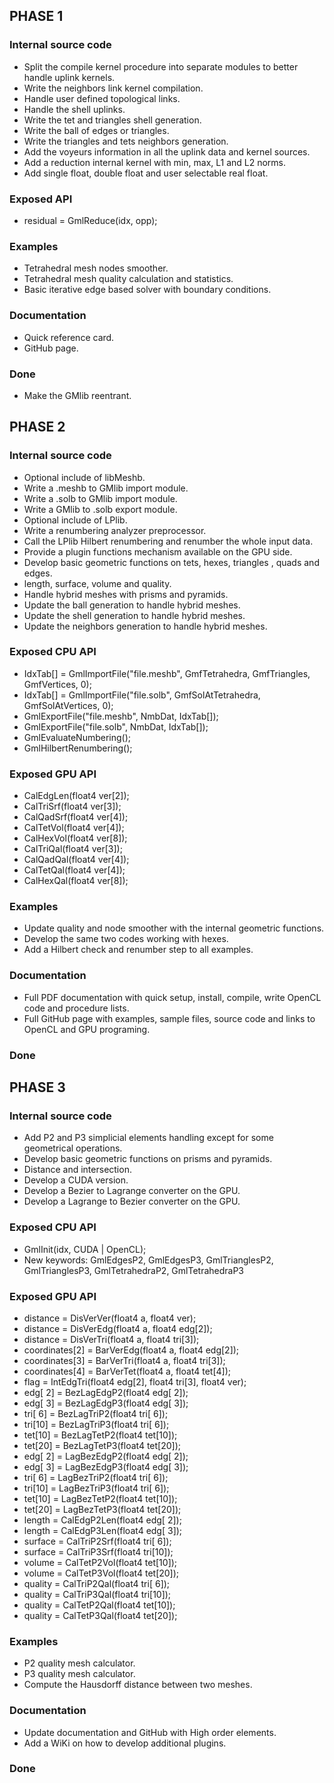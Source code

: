 ## PHASE 1

### Internal source code

- Split the compile kernel procedure into separate modules to better handle uplink kernels.
- Write the neighbors link kernel compilation.
- Handle user defined topological links.
- Handle the shell uplinks.
- Write the tet and triangles shell generation.
- Write the ball of edges or triangles.
- Write the triangles and tets neighbors generation.
- Add the voyeurs information in all the uplink data and kernel sources.
- Add a reduction internal kernel with min, max, L1 and L2 norms.
- Add single float, double float and user selectable real float.

### Exposed API

- residual = GmlReduce(idx, opp);

### Examples

- Tetrahedral mesh nodes smoother.
- Tetrahedral mesh quality calculation and statistics.
- Basic iterative edge based solver with boundary conditions.

### Documentation

- Quick reference card.
- GitHub page.

### Done

- Make the GMlib reentrant.


## PHASE 2

### Internal source code

- Optional include of libMeshb.
- Write a .meshb to GMlib import module.
- Write a .solb to GMlib import module.
- Write a GMlib to .solb export module.
- Optional include of LPlib.
- Write a renumbering analyzer preprocessor.
- Call the LPlib Hilbert renumbering and renumber the whole input data.
- Provide a plugin functions mechanism available on the GPU side.
- Develop basic geometric functions on tets, hexes, triangles , quads and edges.
- length, surface, volume and quality.
- Handle hybrid meshes with prisms and pyramids.
- Update the ball generation to handle hybrid meshes.
- Update the shell generation to handle hybrid meshes.
- Update the neighbors generation to handle hybrid meshes.

### Exposed CPU API

- IdxTab[] = GmlImportFile("file.meshb", GmfTetrahedra, GmfTriangles, GmfVertices, 0);
- IdxTab[] = GmlImportFile("file.solb", GmfSolAtTetrahedra, GmfSolAtVertices, 0);
- GmlExportFile("file.meshb", NmbDat, IdxTab[]);
- GmlExportFile("file.solb", NmbDat, IdxTab[]);
- GmlEvaluateNumbering();
- GmlHilbertRenumbering();

### Exposed GPU API

- CalEdgLen(float4 ver[2]);
- CalTriSrf(float4 ver[3]);
- CalQadSrf(float4 ver[4]);
- CalTetVol(float4 ver[4]);
- CalHexVol(float4 ver[8]);
- CalTriQal(float4 ver[3]);
- CalQadQal(float4 ver[4]);
- CalTetQal(float4 ver[4]);
- CalHexQal(float4 ver[8]);

### Examples

- Update quality and node smoother with the internal geometric functions.
- Develop the same two codes working with hexes.
- Add a Hilbert check and renumber step to all examples.

### Documentation

- Full PDF documentation with quick setup, install, compile, write OpenCL code and procedure lists.
- Full GitHub page with examples, sample files, source code and links to OpenCL and GPU programing.

### Done


## PHASE 3

### Internal source code

- Add P2 and P3 simplicial elements handling except for some geometrical operations.
- Develop basic geometric functions on prisms and pyramids.
- Distance and intersection.
- Develop a CUDA version.
- Develop a Bezier to Lagrange converter on the GPU.
- Develop a Lagrange to Bezier converter on the GPU.

### Exposed CPU API

- GmlInit(idx, CUDA | OpenCL);
- New keywords: GmlEdgesP2, GmlEdgesP3, GmlTrianglesP2, GmlTrianglesP3, GmlTetrahedraP2, GmlTetrahedraP3

### Exposed GPU API

- distance = DisVerVer(float4 a, float4 ver);
- distance = DisVerEdg(float4 a, float4 edg[2]);
- distance = DisVerTri(float4 a, float4 tri[3]);
- coordinates[2] = BarVerEdg(float4 a, float4 edg[2]);
- coordinates[3] = BarVerTri(float4 a, float4 tri[3]);
- coordinates[4] = BarVerTet(float4 a, float4 tet[4]);
- flag = IntEdgTri(float4 edg[2], float4 tri[3], float4 ver);
- edg[ 2] = BezLagEdgP2(float4 edg[ 2]);
- edg[ 3] = BezLagEdgP3(float4 edg[ 3]);
- tri[ 6] = BezLagTriP2(float4 tri[ 6]);
- tri[10] = BezLagTriP3(float4 tri[ 6]);
- tet[10] = BezLagTetP2(float4 tet[10]);
- tet[20] = BezLagTetP3(float4 tet[20]);
- edg[ 2] = LagBezEdgP2(float4 edg[ 2]);
- edg[ 3] = LagBezEdgP3(float4 edg[ 3]);
- tri[ 6] = LagBezTriP2(float4 tri[ 6]);
- tri[10] = LagBezTriP3(float4 tri[ 6]);
- tet[10] = LagBezTetP2(float4 tet[10]);
- tet[20] = LagBezTetP3(float4 tet[20]);
- length  = CalEdgP2Len(float4 edg[ 2]);
- length  = CalEdgP3Len(float4 edg[ 3]);
- surface = CalTriP2Srf(float4 tri[ 6]);
- surface = CalTriP3Srf(float4 tri[10]);
- volume  = CalTetP2Vol(float4 tet[10]);
- volume  = CalTetP3Vol(float4 tet[20]);
- quality = CalTriP2Qal(float4 tri[ 6]);
- quality = CalTriP3Qal(float4 tri[10]);
- quality = CalTetP2Qal(float4 tet[10]);
- quality = CalTetP3Qal(float4 tet[20]);

### Examples

- P2 quality mesh calculator.
- P3 quality mesh calculator.
- Compute the Hausdorff distance between two meshes.

### Documentation

- Update documentation and GitHub with High order elements.
- Add a WiKi on how to develop additional plugins.

### Done
